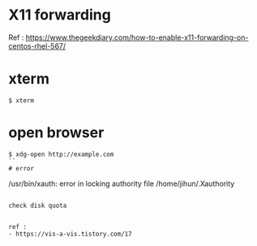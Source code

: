# X11 forwarding
Ref : https://www.thegeekdiary.com/how-to-enable-x11-forwarding-on-centos-rhel-567/
# xterm
```
$ xterm
```
# open browser
```
$ xdg-open http://example.com
``
# error
```
/usr/bin/xauth:  error in locking authority file /home/jihun/.Xauthority
```

check disk quota


ref : 
- https://vis-a-vis.tistory.com/17
